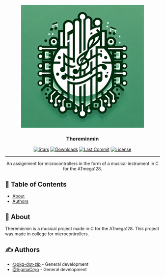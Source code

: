 <p align="center">
  <a href="https://github.com/pkg-dot-zip/thereminmin" rel="noopener">
 <img width=400px height=400px src="https://raw.githubusercontent.com/pkg-dot-zip/thereminmin/main/projectLogoThereminmin.png" alt="Project logo"></a>
</p>

<h3 align="center">Thereminmin</h3>

<div align="center">

  [![Stars](https://img.shields.io/github/stars/pkg-dot-zip/thereminmin)](https://github.com/pkg-dot-zip/thereminmin/stargazers)
  [![Downloads](https://img.shields.io/github/downloads/pkg-dot-zip/thereminmin/total)](https://github.com/pkg-dot-zip/thereminmin/releases)
  [![Last Commit](https://img.shields.io/github/last-commit/pkg-dot-zip/thereminmin)](https://github.com/pkg-dot-zip/thereminmin/commits/development)
  [![License](https://img.shields.io/github/license/pkg-dot-zip/thereminmin)](/LICENSE)

</div>

---

<p align="center"> An assignment for microcontrollers in the form of a musical instrument in C for the ATmega128.
    <br> 
</p>

## 📝 Table of Contents
- [About](#about)
- [Authors](#authors)

## 🧐 About <a name = "about"></a>
Thereminmin is a musical project made in C for the ATmega128. This project was made in college for microcontrollers.

## ✍️ Authors <a name = "authors"></a>
- [@pkg-dot-zip](https://github.com/pkg-dot-zip) - General development
- [@SigmaCryo](https://github.com/SigmaCryo/) - General development
